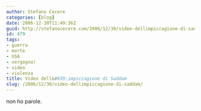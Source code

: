 ```yaml
---
author: Stefano Cecere
categories: [blog]
date: 2006-12-30T11:49:36Z
guid: http://stefanocecere.com/2006/12/30/video-dellimpiccagione-di-saddam/
id: 479
tags:
- guerra
- morte
- USA
- vergogna!
- video
- violenza
title: Video dell&#039;impiccagione di Saddam
slug: /2006/12/30/video-dellimpiccagione-di-saddam/
---
```


non ho parole.